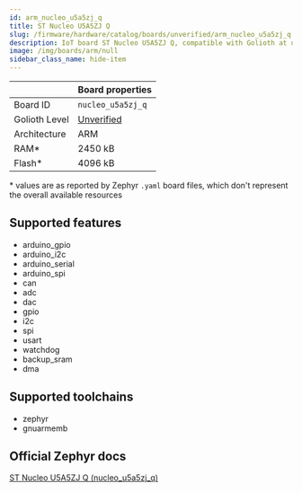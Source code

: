 ```yaml
---
id: arm_nucleo_u5a5zj_q
title: ST Nucleo U5A5ZJ Q
slug: /firmware/hardware/catalog/boards/unverified/arm_nucleo_u5a5zj_q
description: IoT board ST Nucleo U5A5ZJ Q, compatible with Golioth at unverified level.
image: /img/boards/arm/null
sidebar_class_name: hide-item
---
```


[//]: # (This is an auto-generated file, do not edit! Changes to it will be lost upon re-generation)



|                | Board properties     |
| -------------  | -------------------- |
| Board ID       | `nucleo_u5a5zj_q` |
| Golioth Level  | [Unverified](/firmware/hardware#unverified-boards) |
| Architecture   | ARM |
| RAM*           | 2450 kB |
| Flash*         | 4096 kB |

\* values are as reported by Zephyr `.yaml` board files, which don't represent the overall available resources



## Supported features

* arduino_gpio
* arduino_i2c
* arduino_serial
* arduino_spi
* can
* adc
* dac
* gpio
* i2c
* spi
* usart
* watchdog
* backup_sram
* dma

## Supported toolchains

* zephyr
* gnuarmemb

## Official Zephyr docs

[ST Nucleo U5A5ZJ Q (nucleo_u5a5zj_q)](https://docs.zephyrproject.org/latest/boards/arm/nucleo_u5a5zj_q/doc/index.html)
